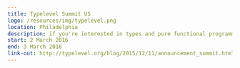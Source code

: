 ```yaml
---
title: Typelevel Summit US
logo: /resources/img/typelevel.png
location: Philadelphia
description: if you're interested in types and pure functional programming and want to make those ideas commonplace
start: 2 March 2016
end: 3 March 2016
link-out: http://typelevel.org/blog/2015/12/11/announcement_summit.html
---
```

